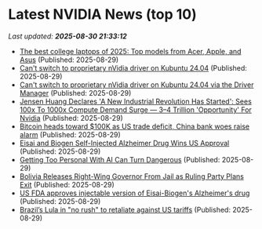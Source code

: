 # Latest NVIDIA News (top 10)
_Last updated: **2025-08-30 21:33:12**_

- [The best college laptops of 2025: Top models from Acer, Apple, and Asus](https://www.businessinsider.com/guides/tech/best-college-laptops) (Published: 2025-08-29)
- [Can't switch to proprietary nVidia driver on Kubuntu 24.04](https://askubuntu.com/questions/1555218/cant-switch-to-proprietary-nvidia-driver-on-kubuntu-24-04) (Published: 2025-08-29)
- [Can't switch to proprietary nVidia driver on Kubuntu 24.04 via the Driver Manager](https://askubuntu.com/questions/1555218/cant-switch-to-proprietary-nvidia-driver-on-kubuntu-24-04-via-the-driver-manage) (Published: 2025-08-29)
- [Jensen Huang Declares 'A New Industrial Revolution Has Started': Sees 100x To 1000x Compute Demand Surge — $3–$4 Trillion 'Opportunity' For Nvidia](https://finance.yahoo.com/news/jensen-huang-declares-industrial-revolution-213047066.html) (Published: 2025-08-29)
- [Bitcoin heads toward $100K as US trade deficit, China bank woes raise alarm](https://cointelegraph.com/news/bitcoin-risks-dollar100k-crash-as-us-china-economic-woes-take-hold) (Published: 2025-08-29)
- [Eisai and Biogen Self-Injected Alzheimer Drug Wins US Approval](https://biztoc.com/x/41c1996562fc061a) (Published: 2025-08-29)
- [Getting Too Personal With AI Can Turn Dangerous](https://biztoc.com/x/3306fad6b37b69c6) (Published: 2025-08-29)
- [Bolivia Releases Right-Wing Governor From Jail as Ruling Party Plans Exit](https://biztoc.com/x/8e7bb4783117df5e) (Published: 2025-08-29)
- [US FDA approves injectable version of Eisai-Biogen's Alzheimer's drug](https://biztoc.com/x/3fea595e932545df) (Published: 2025-08-29)
- [Brazil’s Lula in "no rush" to retaliate against US tariffs](https://biztoc.com/x/df08ab4f99d68138) (Published: 2025-08-29)
